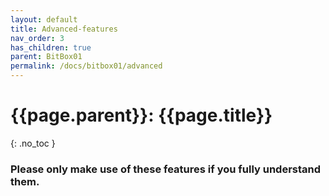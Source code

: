 ```yaml
---
layout: default
title: Advanced-features
nav_order: 3
has_children: true
parent: BitBox01
permalink: /docs/bitbox01/advanced
---
```


# {{page.parent}}: {{page.title}}
{: .no_toc }

### Please only make use of these features if you fully understand them.

